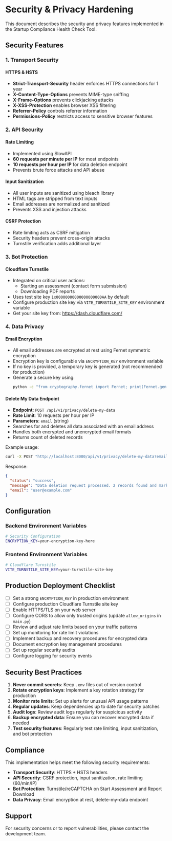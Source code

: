 # Security & Privacy Hardening

This document describes the security and privacy features implemented in the Startup Compliance Health Check Tool.

## Security Features

### 1. Transport Security

#### HTTPS & HSTS
- **Strict-Transport-Security** header enforces HTTPS connections for 1 year
- **X-Content-Type-Options** prevents MIME-type sniffing
- **X-Frame-Options** prevents clickjacking attacks
- **X-XSS-Protection** enables browser XSS filtering
- **Referrer-Policy** controls referrer information
- **Permissions-Policy** restricts access to sensitive browser features

### 2. API Security

#### Rate Limiting
- Implemented using SlowAPI
- **60 requests per minute per IP** for most endpoints
- **10 requests per hour per IP** for data deletion endpoint
- Prevents brute force attacks and API abuse

#### Input Sanitization
- All user inputs are sanitized using bleach library
- HTML tags are stripped from text inputs
- Email addresses are normalized and sanitized
- Prevents XSS and injection attacks

#### CSRF Protection
- Rate limiting acts as CSRF mitigation
- Security headers prevent cross-origin attacks
- Turnstile verification adds additional layer

### 3. Bot Protection

#### Cloudflare Turnstile
- Integrated on critical user actions:
  - Starting an assessment (contact form submission)
  - Downloading PDF reports
- Uses test site key `1x00000000000000000000AA` by default
- Configure production site key via `VITE_TURNSTILE_SITE_KEY` environment variable
- Get your site key from: https://dash.cloudflare.com/

### 4. Data Privacy

#### Email Encryption
- All email addresses are encrypted at rest using Fernet symmetric encryption
- Encryption key is configurable via `ENCRYPTION_KEY` environment variable
- If no key is provided, a temporary key is generated (not recommended for production)
- Generate a secure key using:
  ```bash
  python -c "from cryptography.fernet import Fernet; print(Fernet.generate_key().decode())"
  ```

#### Delete My Data Endpoint
- **Endpoint**: `POST /api/v1/privacy/delete-my-data`
- **Rate Limit**: 10 requests per hour per IP
- **Parameters**: `email` (string)
- Searches for and deletes all data associated with an email address
- Handles both encrypted and unencrypted email formats
- Returns count of deleted records

Example usage:
```bash
curl -X POST "http://localhost:8000/api/v1/privacy/delete-my-data?email=user@example.com"
```

Response:
```json
{
  "status": "success",
  "message": "Data deletion request processed. 2 records found and marked for deletion.",
  "email": "user@example.com"
}
```

## Configuration

### Backend Environment Variables

```bash
# Security Configuration
ENCRYPTION_KEY=your-encryption-key-here
```

### Frontend Environment Variables

```bash
# Cloudflare Turnstile
VITE_TURNSTILE_SITE_KEY=your-turnstile-site-key
```

## Production Deployment Checklist

- [ ] Set a strong `ENCRYPTION_KEY` in production environment
- [ ] Configure production Cloudflare Turnstile site key
- [ ] Enable HTTPS/TLS on your web server
- [ ] Configure CORS to allow only trusted origins (update `allow_origins` in `main.py`)
- [ ] Review and adjust rate limits based on your traffic patterns
- [ ] Set up monitoring for rate limit violations
- [ ] Implement backup and recovery procedures for encrypted data
- [ ] Document encryption key management procedures
- [ ] Set up regular security audits
- [ ] Configure logging for security events

## Security Best Practices

1. **Never commit secrets**: Keep `.env` files out of version control
2. **Rotate encryption keys**: Implement a key rotation strategy for production
3. **Monitor rate limits**: Set up alerts for unusual API usage patterns
4. **Regular updates**: Keep dependencies up to date for security patches
5. **Audit logs**: Review audit logs regularly for suspicious activity
6. **Backup encrypted data**: Ensure you can recover encrypted data if needed
7. **Test security features**: Regularly test rate limiting, input sanitization, and bot protection

## Compliance

This implementation helps meet the following security requirements:

- **Transport Security**: HTTPS + HSTS headers
- **API Security**: CSRF protection, input sanitization, rate limiting (60/min/IP)
- **Bot Protection**: Turnstile/reCAPTCHA on Start Assessment and Report Download
- **Data Privacy**: Email encryption at rest, delete-my-data endpoint

## Support

For security concerns or to report vulnerabilities, please contact the development team.

